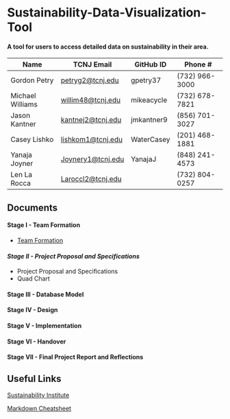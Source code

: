 # Sustainability-Data-Visualization-Tool

#### A tool for users to access detailed data on sustainability in their area.

| Name	            | TCNJ Email        | GitHub ID  | Phone #        |
| ----------------- | ----------------- | ---------- | -------------- |
| Gordon Petry	    | petryg2@tcnj.edu	| gpetry37	 | (732) 966-3000 |
| Michael Williams	| willim48@tcnj.edu	| mikeacycle | (732) 678-7821 |
| Jason Kantner	    | kantnej2@tcnj.edu	| jmkantner9 | (856) 701-3027 |
| Casey Lishko	    | lishkom1@tcnj.edu	| WaterCasey | (201) 468-1881 |
| Yanaja Joyner	    | Joynery1@tcnj.edu	| YanajaJ	   | (848) 241-4573 |
| Len La Rocca	    | Laroccl2@tcnj.edu	|	           | (732) 804-0257 |

## Documents

#### Stage I - Team Formation
 * [Team Formation](https://github.com/gpetry37/Sustainability-Data-Visualization-Tool/blob/master/docs/stage-i/TeamFormation.docx)
#### *Stage II - Project Proposal and Specifications*
 * Project Proposal and Specifications
 * Quad Chart
#### Stage III - Database Model

#### Stage IV - Design

#### Stage V - Implementation

#### Stage VI - Handover

#### Stage VII - Final Project Report and Reflections

## Useful Links

[Sustainability Institute](https://si.tcnj.edu/)

[Markdown Cheatsheet](https://github.com/adam-p/markdown-here/wiki/Markdown-Cheatsheet)

